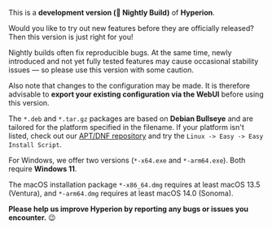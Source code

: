 This is a **development version (🌙 Nightly Build)** of **Hyperion**.

Would you like to try out new features before they are officially released? Then this version is just right for you!

Nightly builds often fix reproducible bugs. At the same time, newly introduced and not yet fully tested features may cause occasional stability issues — so please use this version with some caution.

Also note that changes to the configuration may be made. It is therefore advisable to **export your existing configuration via the WebUI** before using this version.

The `*.deb` and `*.tar.gz` packages are based on **Debian Bullseye** and are tailored for the platform specified in the filename.
If your platform isn't listed, check out our [APT/DNF repository](https://releases.hyperion-project.org/) and try the `Linux -> Easy -> Easy Install Script`.

For Windows, we offer two versions (`*-x64.exe` and `*-arm64.exe`). Both require **Windows 11**.

The macOS installation package `*-x86_64.dmg` requires at least macOS 13.5 (Ventura), and `*-arm64.dmg` requires at least macOS 14.0 (Sonoma).

**Please help us improve Hyperion by reporting any bugs or issues you encounter.** :wink:
